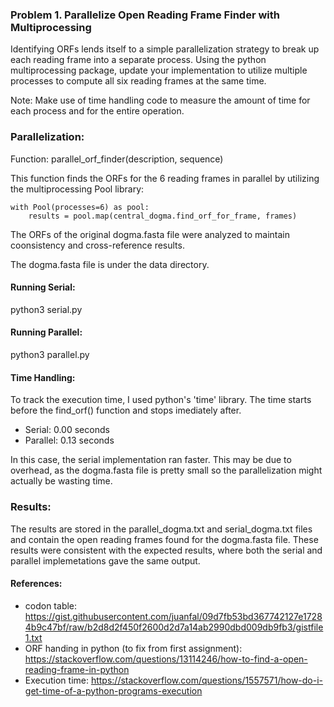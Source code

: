 ### Problem 1. Parallelize Open Reading Frame Finder with Multiprocessing
Identifying ORFs lends itself to a simple parallelization strategy to break up each reading frame into a separate process. Using the python multiprocessing package, update your implementation to utilize multiple processes to compute all six reading frames at the same time.

Note: Make use of time handling code to measure the amount of time for each process and for the entire operation.

### Parallelization:
Function: parallel_orf_finder(description, sequence)

This function finds the ORFs for the 6 reading frames in parallel by utilizing the multiprocessing Pool library:

    with Pool(processes=6) as pool:
        results = pool.map(central_dogma.find_orf_for_frame, frames)

The ORFs of the original dogma.fasta file were analyzed to maintain coonsistency and cross-reference results.

The dogma.fasta file is under the data directory.

#### Running Serial:
python3 serial.py

#### Running Parallel:
python3 parallel.py

#### Time Handling:
To track the execution time, I used python's 'time' library. The time starts before the find_orf() function and stops imediately after.

- Serial: 0.00 seconds
- Parallel: 0.13 seconds

In this case, the serial implementation ran faster. This may be due to overhead, as the dogma.fasta file is pretty small so the parallelization might actually be wasting time.

### Results:
The results are stored in the parallel_dogma.txt and serial_dogma.txt files and contain the open reading frames found for the dogma.fasta file. These results were consistent with the expected results, where both the serial and parallel implemetations gave the same output. 

#### References:
- codon table: https://gist.githubusercontent.com/juanfal/09d7fb53bd367742127e17284b9c47bf/raw/b2d8d2f450f2600d2d7a14ab2990dbd009db9fb3/gistfile1.txt
- ORF handing in python (to fix from first assignment): https://stackoverflow.com/questions/13114246/how-to-find-a-open-reading-frame-in-python
- Execution time: https://stackoverflow.com/questions/1557571/how-do-i-get-time-of-a-python-programs-execution

